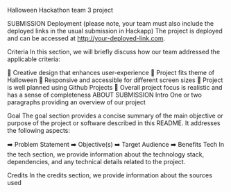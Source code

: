 Halloween Hackathon team 3 project

SUBMISSION
Deployment
(please note, your team must also include the deployed links in the usual submission in Hackapp)
The project is deployed and can be accessed at http://your-deployed-link.com.

Criteria
In this section, we will briefly discuss how our team addressed the applicable criteria:

🎃 Creative design that enhances user-experience
🎃 Project fits theme of Halloween
🎃 Responsive and accessible for different screen sizes
🎃 Project is well planned using Github Projects
🎃 Overall project focus is realistic and has a sense of completeness
ABOUT SUBMISSION
Intro
One or two paragraphs providing an overview of our project

Goal
The goal section provides a concise summary of the main objective or purpose of the project or software described in this README. It addresses the following aspects:

➡️ Problem Statement
➡️ Objective(s)
➡️ Target Audience
➡️ Benefits
Tech
In the tech section, we provide information about the technology stack, dependencies, and any technical details related to the project.

Credits
In the credits section, we provide information about the sources used